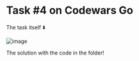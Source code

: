 # Task #4 on Codewars Go

The task itself :arrow_down: 

![image](https://user-images.githubusercontent.com/107930591/174824107-472588a8-49a7-43bc-b3f9-f4e2d6049d8a.png)

The solution with the code in the folder!
